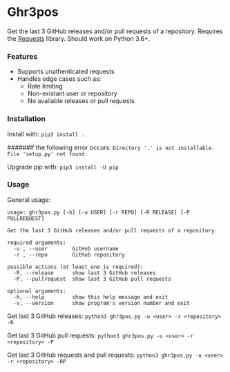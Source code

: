 # Ghr3pos

Get the last 3 GitHub releases and/or pull requests of a repository.
Requires the [Requests](http://docs.python-requests.org/) library. Should work on Python 3.6+.

### Features

-   Supports unathenticated requests
-   Handles edge cases such as:
    -   Rate limiting
    -   Non-existant user or repository
    -   No available releases or pull requests

### Installation

Install with:
`pip3 install .`

######If the following error occurs:
`Directory '.' is not installable. File 'setup.py' not found.`

Upgrade pip with:
`pip3 install -U pip`

### Usage

General usage:

```
usage: ghr3pos.py [-h] [-u USER] [-r REPO] [-R RELEASE] [-P PULLREQUEST]

Get the last 3 GitHub releases and/or pull requests of a repository.

required arguments:
  -u , --user        GitHub username
  -r , --repo        GitHub repository

possible actions (at least one is required):
  -R, --release      show last 3 GitHub releases
  -P, --pullrequest  show last 3 GitHub pull requests

optional arguments:
  -h, --help         show this help message and exit
  -v, --version      show program's version number and exit
```

Get last 3 GitHub releases:
`python3 ghr3pos.py -u <user> -r <repository> -R`

Get last 3 GitHub pull requests:
`python3 ghr3pos.py -u <user> -r <repository> -P`

Get last 3 GitHub requests and pull requests:
`python3 ghr3pos.py -u <user> -r <repository> -RP`
